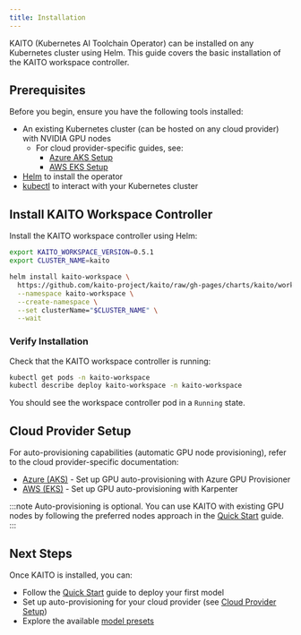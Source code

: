 ```yaml
---
title: Installation
---
```


KAITO (Kubernetes AI Toolchain Operator) can be installed on any Kubernetes cluster using Helm. This guide covers the basic installation of the KAITO workspace controller.

## Prerequisites

Before you begin, ensure you have the following tools installed:

- An existing Kubernetes cluster (can be hosted on any cloud provider) with NVIDIA GPU nodes
  - For cloud provider-specific guides, see:
    - [Azure AKS Setup](azure)
    - [AWS EKS Setup](aws)
- [Helm](https://helm.sh) to install the operator
- [kubectl](https://kubernetes.io/docs/tasks/tools/) to interact with your Kubernetes cluster

## Install KAITO Workspace Controller

Install the KAITO workspace controller using Helm:

```bash
export KAITO_WORKSPACE_VERSION=0.5.1
export CLUSTER_NAME=kaito

helm install kaito-workspace \
  https://github.com/kaito-project/kaito/raw/gh-pages/charts/kaito/workspace-$KAITO_WORKSPACE_VERSION.tgz \
  --namespace kaito-workspace \
  --create-namespace \
  --set clusterName="$CLUSTER_NAME" \
  --wait
```

### Verify Installation

Check that the KAITO workspace controller is running:

```bash
kubectl get pods -n kaito-workspace
kubectl describe deploy kaito-workspace -n kaito-workspace
```

You should see the workspace controller pod in a `Running` state.

## Cloud Provider Setup

For auto-provisioning capabilities (automatic GPU node provisioning), refer to the cloud provider-specific documentation:

- [Azure (AKS)](azure) - Set up GPU auto-provisioning with Azure GPU Provisioner
- [AWS (EKS)](aws) - Set up GPU auto-provisioning with Karpenter

:::note
Auto-provisioning is optional. You can use KAITO with existing GPU nodes by following the preferred nodes approach in the [Quick Start](quick-start) guide.
:::

## Next Steps

Once KAITO is installed, you can:

- Follow the [Quick Start](quick-start) guide to deploy your first model
- Set up auto-provisioning for your cloud provider (see [Cloud Provider Setup](#cloud-provider-setup))
- Explore the available [model presets](presets)
